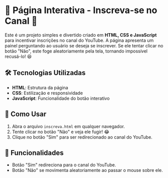 
# 📢 Página Interativa - Inscreva-se no Canal 🎥

Este é um projeto simples e divertido criado em **HTML, CSS e JavaScript** para incentivar inscrições no canal do YouTube. A página apresenta um painel perguntando ao usuário se deseja se inscrever. Se ele tentar clicar no botão "Não", este foge aleatoriamente pela tela, tornando impossível recusá-lo! 😆

## 🛠️ Tecnologias Utilizadas
- **HTML**: Estrutura da página
- **CSS**: Estilização e responsividade
- **JavaScript**: Funcionalidade do botão interativo

## 🚀 Como Usar
1. Abra o arquivo `inscreva.html` em qualquer navegador.
2. Tente clicar no botão "Não" e veja ele fugir! 😂
3. Clique no botão "Sim" para ser redirecionado ao canal do YouTube.

## 📌 Funcionalidades
- Botão "Sim" redireciona para o canal do YouTube.
- Botão "Não" se movimenta aleatoriamente ao passar o mouse sobre ele.


